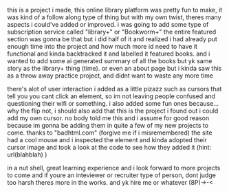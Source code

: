 this is a project i made, this online library platform was pretty fun to make, it was kind of a follow along type of thing but with my own twist, theres many aspects i could've added or improved. i was going to add some type of subscription service called "library+" or "Bookworm+" the entire featured section was gonna be that but i did half of it and realized i had already put enough time into the project and how much more id need to have it functional and kinda backtracked it and labelled it featured books.  and i wanted to add some ai generated summary of all the books but yk same story as the library+ thing (time).  or even an about page but i kinda saw this as a throw away practice project, and didnt want to waste any more time

there's alot of user interaction i added as a little pizazz such as cursors that tell you you cant click an element, so im not leaving people confused and questioning their wifi or something. i also added some fun ones because... why the flip not, i should also add that this is the project i found out i could add my own cursor. no body told me this and i assume for good reason because im gonna be adding them in quite a few of my new projects to come. thanks to "badhtml.com" (forgive me if i misremembered) the site had a cool mouse and i inspected the element and kinda adopted their cursor image and took a look at the code to see how they added it (hint: url(blahblah) )

in a nut shell, great learning experience and i look forward to more projects to come and if youre an inteviewer or recruiter type of person, dont judge too harsh theres more in the works. and yk hire me or whatever (8P)->-<
